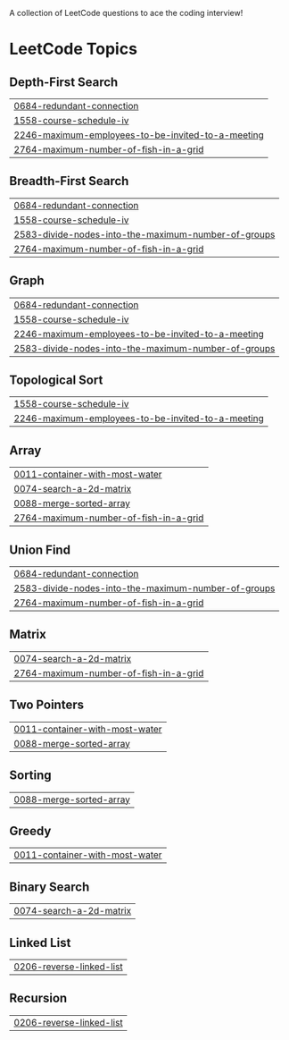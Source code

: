 A collection of LeetCode questions to ace the coding interview! 
<!---LeetCode Topics Start-->
# LeetCode Topics
## Depth-First Search
|  |
| ------- |
| [0684-redundant-connection](https://github.com/abhay707/Coding-Practice/tree/master/0684-redundant-connection) |
| [1558-course-schedule-iv](https://github.com/abhay707/Coding-Practice/tree/master/1558-course-schedule-iv) |
| [2246-maximum-employees-to-be-invited-to-a-meeting](https://github.com/abhay707/Coding-Practice/tree/master/2246-maximum-employees-to-be-invited-to-a-meeting) |
| [2764-maximum-number-of-fish-in-a-grid](https://github.com/abhay707/Coding-Practice/tree/master/2764-maximum-number-of-fish-in-a-grid) |
## Breadth-First Search
|  |
| ------- |
| [0684-redundant-connection](https://github.com/abhay707/Coding-Practice/tree/master/0684-redundant-connection) |
| [1558-course-schedule-iv](https://github.com/abhay707/Coding-Practice/tree/master/1558-course-schedule-iv) |
| [2583-divide-nodes-into-the-maximum-number-of-groups](https://github.com/abhay707/Coding-Practice/tree/master/2583-divide-nodes-into-the-maximum-number-of-groups) |
| [2764-maximum-number-of-fish-in-a-grid](https://github.com/abhay707/Coding-Practice/tree/master/2764-maximum-number-of-fish-in-a-grid) |
## Graph
|  |
| ------- |
| [0684-redundant-connection](https://github.com/abhay707/Coding-Practice/tree/master/0684-redundant-connection) |
| [1558-course-schedule-iv](https://github.com/abhay707/Coding-Practice/tree/master/1558-course-schedule-iv) |
| [2246-maximum-employees-to-be-invited-to-a-meeting](https://github.com/abhay707/Coding-Practice/tree/master/2246-maximum-employees-to-be-invited-to-a-meeting) |
| [2583-divide-nodes-into-the-maximum-number-of-groups](https://github.com/abhay707/Coding-Practice/tree/master/2583-divide-nodes-into-the-maximum-number-of-groups) |
## Topological Sort
|  |
| ------- |
| [1558-course-schedule-iv](https://github.com/abhay707/Coding-Practice/tree/master/1558-course-schedule-iv) |
| [2246-maximum-employees-to-be-invited-to-a-meeting](https://github.com/abhay707/Coding-Practice/tree/master/2246-maximum-employees-to-be-invited-to-a-meeting) |
## Array
|  |
| ------- |
| [0011-container-with-most-water](https://github.com/abhay707/Coding-Practice/tree/master/0011-container-with-most-water) |
| [0074-search-a-2d-matrix](https://github.com/abhay707/Coding-Practice/tree/master/0074-search-a-2d-matrix) |
| [0088-merge-sorted-array](https://github.com/abhay707/Coding-Practice/tree/master/0088-merge-sorted-array) |
| [2764-maximum-number-of-fish-in-a-grid](https://github.com/abhay707/Coding-Practice/tree/master/2764-maximum-number-of-fish-in-a-grid) |
## Union Find
|  |
| ------- |
| [0684-redundant-connection](https://github.com/abhay707/Coding-Practice/tree/master/0684-redundant-connection) |
| [2583-divide-nodes-into-the-maximum-number-of-groups](https://github.com/abhay707/Coding-Practice/tree/master/2583-divide-nodes-into-the-maximum-number-of-groups) |
| [2764-maximum-number-of-fish-in-a-grid](https://github.com/abhay707/Coding-Practice/tree/master/2764-maximum-number-of-fish-in-a-grid) |
## Matrix
|  |
| ------- |
| [0074-search-a-2d-matrix](https://github.com/abhay707/Coding-Practice/tree/master/0074-search-a-2d-matrix) |
| [2764-maximum-number-of-fish-in-a-grid](https://github.com/abhay707/Coding-Practice/tree/master/2764-maximum-number-of-fish-in-a-grid) |
## Two Pointers
|  |
| ------- |
| [0011-container-with-most-water](https://github.com/abhay707/Coding-Practice/tree/master/0011-container-with-most-water) |
| [0088-merge-sorted-array](https://github.com/abhay707/Coding-Practice/tree/master/0088-merge-sorted-array) |
## Sorting
|  |
| ------- |
| [0088-merge-sorted-array](https://github.com/abhay707/Coding-Practice/tree/master/0088-merge-sorted-array) |
## Greedy
|  |
| ------- |
| [0011-container-with-most-water](https://github.com/abhay707/Coding-Practice/tree/master/0011-container-with-most-water) |
## Binary Search
|  |
| ------- |
| [0074-search-a-2d-matrix](https://github.com/abhay707/Coding-Practice/tree/master/0074-search-a-2d-matrix) |
## Linked List
|  |
| ------- |
| [0206-reverse-linked-list](https://github.com/abhay707/Coding-Practice/tree/master/0206-reverse-linked-list) |
## Recursion
|  |
| ------- |
| [0206-reverse-linked-list](https://github.com/abhay707/Coding-Practice/tree/master/0206-reverse-linked-list) |
<!---LeetCode Topics End-->
